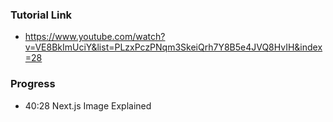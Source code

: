 ### Tutorial Link
- https://www.youtube.com/watch?v=VE8BkImUciY&list=PLzxPczPNqm3SkeiQrh7Y8B5e4JVQ8HvIH&index=28

### Progress
- 40:28 Next.js Image Explained